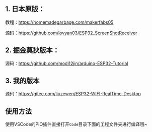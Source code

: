 ## 1. 日本原版：

教程：https://homemadegarbage.com/makerfabs05

源码：https://github.com/lovyan03/ESP32_ScreenShotReceiver

##  2. 掘金莫狄版本：

源码：https://github.com/modi12jin/arduino-ESP32-Tutorial

## 3. 我的版本

源码：https://gitee.com/liuzewen/ESP32-WIFI-RealTime-Desktop





## 使用方法

使用VSCode的PIO插件直接打开```Code```目录下面的工程文件夹进行编译哦~
